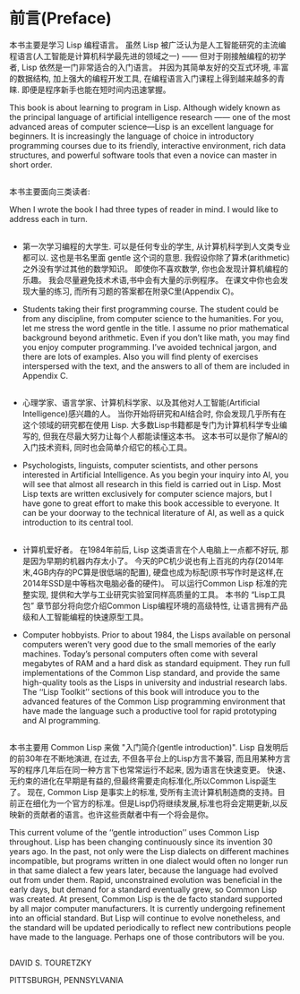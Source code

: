 前言(Preface)
==

本书主要是学习 Lisp 编程语言。
虽然 Lisp 被广泛认为是人工智能研究的主流编程语言(人工智能是计算机科学最先进的领域之一) —— 但对于刚接触编程的初学者, Lisp 依然是一门非常适合的入门语言。 
并因为其简单友好的交互式环境, 丰富的数据结构, 加上强大的编程开发工具, 在编程语言入门课程上得到越来越多的青睐. 即便是程序新手也能在短时间内迅速掌握。

This book is about learning to program in Lisp. Although widely known as the principal language of artificial intelligence research —— one of the most advanced areas of computer science—Lisp is an excellent language for beginners. It is increasingly the language of choice in introductory programming courses due to its friendly, interactive environment, rich data structures, and powerful software tools that even a novice can master in short order. 

##

本书主要面向三类读者:

When I wrote the book I had three types of reader in mind. I would like to address each in turn.

##

- 第一次学习编程的大学生. 可以是任何专业的学生, 从计算机科学到人文类专业都可以. 这也是书名里面 gentle 这个词的意思. 我假设你除了算术(arithmetic)之外没有学过其他的数学知识。 即使你不喜欢数学, 你也会发现计算机编程的乐趣。 我会尽量避免技术术语,书中会有大量的示例程序。 在课文中你也会发现大量的练习, 而所有习题的答案都在附录C里(Appendix C)。

- Students taking their first programming course. The student could be from any discipline, from computer science to the humanities. For you, let me stress the word gentle in the title. I assume no prior mathematical background beyond arithmetic. Even if you don’t like math, you may find you enjoy computer programming. I’ve avoided technical jargon, and there are lots of examples. Also you will find plenty of exercises interspersed with the text, and the answers to all of them are included in Appendix C.

##

- 心理学家、语言学家、计算机科学家、以及其他对人工智能(Artificial Intelligence)感兴趣的人。 当你开始将研究和AI结合时, 你会发现几乎所有在这个领域的研究都在使用 Lisp. 大多数Lisp书籍都是专门为计算机科学专业编写的, 但我在尽最大努力让每个人都能读懂这本书。 这本书可以是你了解AI的入门技术资料, 同时也会简单介绍它的核心工具。


- Psychologists, linguists, computer scientists, and other persons interested in Artificial Intelligence. As you begin your inquiry into AI, you will see that almost all research in this field is carried out in Lisp. Most Lisp texts are written exclusively for computer science majors, but I have gone to great effort to make this book accessible to everyone. It can be your doorway to the technical literature of AI, as well as a quick introduction to its central tool.

##

- 计算机爱好者。 在1984年前后, Lisp 这类语言在个人电脑上一点都不好玩, 那是因为早期的机器内存太小了。 今天的PC机少说也有上百兆的内存(2014年末,4GB内存的PC算是很低端的配置), 硬盘也成为标配(原书写作时是这样,在2014年SSD是中等档次电脑必备的硬件)。 可以运行Common Lisp 标准的完整实现, 提供和大学与工业研究实验室同样高质量的工具。 本书的 “Lisp工具包” 章节部分将向您介绍Common Lisp编程环境的高级特性, 让语言拥有产品级和人工智能编程的快速原型工具。


- Computer hobbyists. Prior to about 1984, the Lisps available on personal computers weren’t very good due to the small memories of the early machines. Today’s personal computers often come with several megabytes of RAM and a hard disk as standard equipment. They run full implementations of the Common Lisp standard, and provide the same high-quality tools as the Lisps in university and industrial research labs. The ‘‘Lisp Toolkit’’ sections of this book will introduce you to the advanced features of the Common Lisp programming environment that have made the language such a productive tool for rapid prototyping and AI programming.

##

本书主要用 Common Lisp 来做 "入门简介(gentle introduction)". Lisp 自发明后的前30年在不断地演进, 在过去, 不但各平台上的Lisp方言不兼容, 而且用某种方言写的程序几年后在同一种方言下也常常运行不起来, 因为语言在快速变更。 快速、无约束的进化在早期是有益的,但最终需要走向标准化,所以Common Lisp诞生了。 现在, Common Lisp 是事实上的标准, 受所有主流计算机制造商的支持。目前正在细化为一个官方的标准。但是Lisp仍将继续发展,标准也将会定期更新,以反映新的贡献者的语言。也许这些贡献者中有一个将会是你。


This current volume of the ‘‘gentle introduction’’ uses Common Lisp throughout. Lisp has been changing continuously since its invention 30 years ago. In the past, not only were the Lisp dialects on different machines incompatible, but programs written in one dialect would often no longer run in that same dialect a few years later, because the language had evolved out from under them. Rapid, unconstrained evolution was beneficial in the early days, but demand for a standard eventually grew, so Common Lisp was created. At present, Common Lisp is the de facto standard supported by all major computer manufacturers. It is currently undergoing refinement into an official standard. But Lisp will continue to evolve nonetheless, and the standard will be updated periodically to reflect new contributions people have made to the language. Perhaps one of those contributors will be you.


##

DAVID S. TOURETZKY

PITTSBURGH, PENNSYLVANIA


